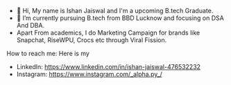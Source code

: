 - 👋 Hi, My name is Ishan Jaiswal and I'm a upcoming B.tech Graduate.
- 🌱 I’m currently pursuing B.tech from BBD Lucknow and focusing on DSA And DBA.
- Apart From academics, I do Marketing Campaign for brands like Snapchat, RiseWPU, Crocs etc through Viral Fission.

How to reach me:
Here is my
- LinkedIn: https://www.linkedin.com/in/ishan-jaiswal-476532232
- Instagram: https://www.instagram.com/_alpha.py_/

<!---
Pythonista-Ishan/Pythonista-Ishan is a ✨ special ✨ repository because its `README.md` (this file) appears on your GitHub profile.
You can click the Preview link to take a look at your changes.
--->
